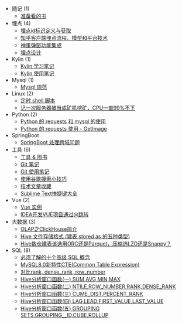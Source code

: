 * 随记 (1)
  - [准备看的书](note/unread-books.md)
* 埋点 (4)
  - [埋点id标识定义与获取](bury/bury-get-id.md)
  - [知乎客户端埋点流程、模型和平台技术](bury/bury-tech-zhihu.md)
  - [神策弹窗功能集成](bury/shence-popup.md)
  - [埋点设计](bury/bury-design.md)
* Kylin (1)
  - [Kylin 学习笔记](kylin/kylin-learn.md)
  - [Kylin 使用笔记](kylin/kylin-use-note.md)
* Mysql (1)
  - [Mysql 规范](mysql/mysql-standard.md)
* Linux (2)
  - [定时 shell 脚本](linux/timing-shell-task.md)
  - [记一次服务器被当成矿机挖矿，CPU一直99%不下](linux/server-becomes-miner.md)
* Python (2)
  - [Python 的 requests 和 mysql 的使用](python/python-requests-mysql.md)
  - [Python 的 requests 使用 - GetImage](python/python-requests-get-image.md)
* SpringBoot
  - [SpringBoot 处理跨域问题](springboot/springboot-deal-cross-domain.md)
* 工具 (6)
  - [工具 & 图书](tools/tools-and-books.md)
  - [Git 笔记](tools/git-note.md)
  - [Git 使用笔记](tools/git-use-note.md)
  - [使用谷歌搜索小技巧](tools/tool-use-google.md)
  - [技术文章收藏](tools/article-collection.md)
  - [Sublime Text快捷键大全](tools/sublime-text-use-note.md)
* Vue (2)
  - [Vue 实例](vue/vue.md)
  - [IDEA开发VUE项目通过@跳转](vue/vue-setting-webpack.md)
* 大数据 (3)
  - [OLAP之ClickHouse简介](bigdata/clickhouse-note.md)
  - [Hive 文件存储格式 (建表 stored as 的五种类型)](bigdata/hive-stored-types.md)
  - [Hive数仓建表该选用ORC还是Parquet，压缩选LZO还是Snappy？](bigdata/select-hive-store.md)
* SQL (8)
  - [必须了解的十个高级 SQL 概念](sql/ten-advanced-sql-concepts.md)
  - [MySQL8.0新特性CTE(Common Table Expression)](sql/common-table-expression.md)
  - [对比rank, dense_rank, row_number](sql/rank-vs-dense_rank-vs-row_number.md)
  - [Hive分析窗口函数(一) SUM,AVG,MIN,MAX](sql/hive-window-function-1.md)
  - [Hive分析窗口函数(二) NTILE,ROW_NUMBER,RANK,DENSE_RANK](sql/hive-window-function-2.md)
  - [Hive分析窗口函数(三) CUME_DIST,PERCENT_RANK](sql/hive-window-function-3.md)
  - [Hive分析窗口函数(四) LAG,LEAD,FIRST_VALUE,LAST_VALUE](sql/hive-window-function-4.md)
  - [Hive分析窗口函数(五) GROUPING SETS,GROUPING__ID,CUBE,ROLLUP](sql/hive-window-function-5.md)
